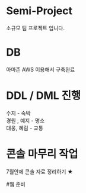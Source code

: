 # Semi-Project
소규모 팀 프로젝트 입니다.

# DB 
아마존 AWS 이용해서 구축완료

# DDL / DML 진행
수지 - 숙박 <br>
경원 , 예지 - 명소<br>
대웅, 혜림 - 교통 <br>

# 콘솔 마무리 작업 
7월안에 콘솔 자료 정리하기 ★

#웹 준비 
